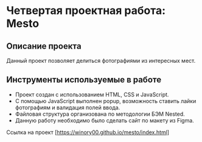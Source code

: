 # Четвертая проектная работа: Mesto

## Описание проекта
Данный проект позволяет делиться фотографиями из интересных мест. 

## Инструменты используемые в работе  
* Проект создан с использованием HTML, СSS и JavaScript. 
* С помощью JavaScript выполнен popup, возможность ставить лайки фотографиям и валидация полей ввода.
* Файловая структура организована по методологии БЭМ Nested.
* Данную работу необходимо было сделать сайт по макету из Figma.

Ссылка на проект [https://winory00.github.io/mesto/index.html]
